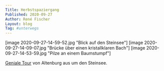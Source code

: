 ```yaml
---
Title: Herbstspaziergang
Published: 2020-09-27
Author: René Fischer
Layout: blog
Tag: #unterwegs
---
```

[image 2020-09-27-14-59-52.jpg "Blick auf den Steinsee"]
[image 2020-09-27-14-09-07.jpg "Brücke über einen kristallklaren Bach"]
[image 2020-09-27-14-53-59.jpg "Pilze an einem Baumstumpf"]

[Geniale Tour](https://www.komoot.de/tour/265766011) von Altenburg aus um den Steinsee.
